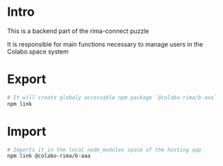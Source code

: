 # Intro

This is a backend part of the rima-connect puzzle

It is responsible for main functions necessary to manage users in the Colabo.space system

# Export

```sh
# It will create globaly accessable npm package `@colabo-rima/b-aaa`
npm link
```

# Import

```sh
# Imports it in the local node_modules space of the hosting app
npm link @colabo-rima/b-aaa
```